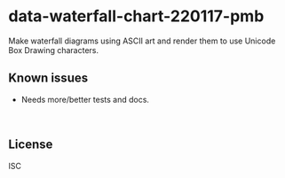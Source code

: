 ﻿
<!--#echo json="package.json" key="name" underline="=" -->
data-waterfall-chart-220117-pmb
===============================
<!--/#echo -->

<!--#echo json="package.json" key="description" -->
Make waterfall diagrams using ASCII art and render them to use Unicode Box
Drawing characters.
<!--/#echo -->




<!--#toc stop="scan" -->



Known issues
------------

* Needs more/better tests and docs.




&nbsp;


License
-------
<!--#echo json="package.json" key=".license" -->
ISC
<!--/#echo -->
